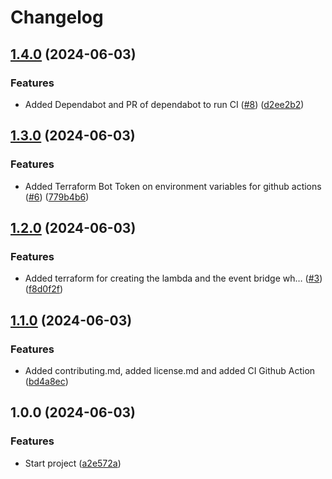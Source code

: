 # Changelog

## [1.4.0](https://github.com/andresousadotpt/reminder-bot/compare/v1.3.0...v1.4.0) (2024-06-03)


### Features

* Added Dependabot and PR of dependabot to run CI ([#8](https://github.com/andresousadotpt/reminder-bot/issues/8)) ([d2ee2b2](https://github.com/andresousadotpt/reminder-bot/commit/d2ee2b254011531ea070cc9a47996e1aa8af1039))

## [1.3.0](https://github.com/andresousadotpt/reminder-bot/compare/v1.2.0...v1.3.0) (2024-06-03)


### Features

* Added Terraform Bot Token on environment variables for github actions ([#6](https://github.com/andresousadotpt/reminder-bot/issues/6)) ([779b4b6](https://github.com/andresousadotpt/reminder-bot/commit/779b4b6b6d48d934c992b077da18b8104755722f))

## [1.2.0](https://github.com/andresousadotpt/reminder-bot/compare/v1.1.0...v1.2.0) (2024-06-03)


### Features

* Added terraform for creating the lambda and the event bridge wh… ([#3](https://github.com/andresousadotpt/reminder-bot/issues/3)) ([f8d0f2f](https://github.com/andresousadotpt/reminder-bot/commit/f8d0f2f25fcb1a7868dd3d419594ef07ec88bb78))

## [1.1.0](https://github.com/andresousadotpt/reminder-bot/compare/v1.0.0...v1.1.0) (2024-06-03)


### Features

* Added contributing.md, added license.md and added CI Github Action ([bd4a8ec](https://github.com/andresousadotpt/reminder-bot/commit/bd4a8ecc879a2af1f8db26bca122fbc97169ba2b))

## 1.0.0 (2024-06-03)


### Features

* Start project ([a2e572a](https://github.com/andresousadotpt/reminder-bot/commit/a2e572ae7fd3fea4fd2d8eed0f48e9d341b11500))
